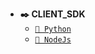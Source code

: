 - **✒️ CLIENT_SDK**
  - [`🌟️ Python`](https://fftai.github.io/rocs_client_py/index.html)
  - [`🌟️ NodeJs`](https://fftai.github.io/rocs_client_js/index.html)
